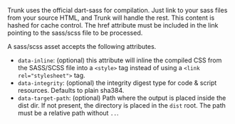 Trunk uses the official dart-sass for compilation. Just link to your sass files from your source HTML, and Trunk will handle the rest. This content is hashed for cache control. The href attribute must be included in the link pointing to the sass/scss file to be processed.

A sass/scss asset accepts the following attributes.
- `data-inline`: (optional) this attribute will inline the compiled CSS from the SASS/SCSS file into a `<style>` tag instead of using a `<link rel="stylesheet">` tag.
- `data-integrity`: (optional) the integrity digest type for code & script resources. Defaults to plain sha384.
- `data-target-path`: (optional) Path where the output is placed inside the dist dir. If not present, the directory is placed in the `dist` root. The path must be a relative path without `..`.

